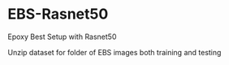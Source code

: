 # EBS-Rasnet50
Epoxy Best Setup with Rasnet50

Unzip dataset for folder of EBS images both training and testing
